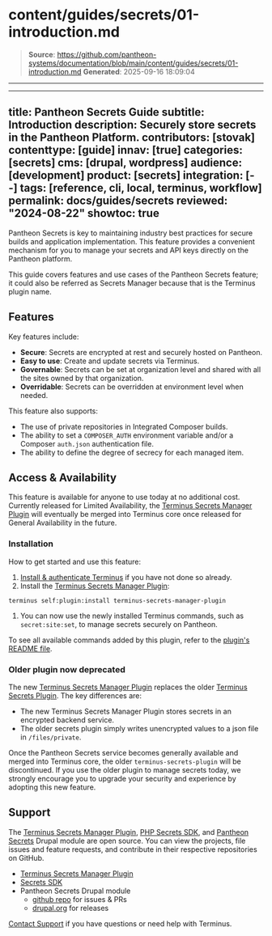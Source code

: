# content/guides/secrets/01-introduction.md

> **Source**: https://github.com/pantheon-systems/documentation/blob/main/content/guides/secrets/01-introduction.md
> **Generated**: 2025-09-16 18:09:04

---

---
title: Pantheon Secrets Guide
subtitle: Introduction
description: Securely store secrets in the Pantheon Platform.
contributors: [stovak]
contenttype: [guide]
innav: [true]
categories: [secrets]
cms: [drupal, wordpress]
audience: [development]
product: [secrets]
integration: [--]
tags: [reference, cli, local, terminus, workflow]
permalink: docs/guides/secrets
reviewed: "2024-08-22"
showtoc: true
---
Pantheon Secrets is key to maintaining industry best practices for secure builds and application implementation. This feature provides a convenient mechanism for you to manage your secrets and API keys directly on the Pantheon platform.

This guide covers features and use cases of the Pantheon Secrets feature; it could also be referred as Secrets Manager because that is the Terminus plugin name.

## Features
Key features include:
* **Secure**: Secrets are encrypted at rest and securely hosted on Pantheon.
* **Easy to use**: Create and update secrets via Terminus.
* **Governable**: Secrets can be set at organization level and shared with all the sites owned by that organization.
* **Overridable**: Secrets can be overridden at environment level when needed.

This feature also supports:
* The use of private repositories in Integrated Composer builds.
* The ability to set a `COMPOSER_AUTH` environment variable and/or a Composer `auth.json` authentication file.
* The ability to define the degree of secrecy for each managed item.

## Access & Availability
This feature is available for anyone to use today at no additional cost. Currently released for Limited Availability, the [Terminus Secrets Manager Plugin](https://github.com/pantheon-systems/terminus-secrets-manager-plugin) will eventually be merged into Terminus core once released for General Availability in the future.

### Installation
How to get started and use this feature:
1. [Install & authenticate Terminus](/terminus/install) if you have not done so already.
1. Install the [Terminus Secrets Manager Plugin](https://github.com/pantheon-systems/terminus-secrets-manager-plugin):

  ```bash{promptUser: user}
  terminus self:plugin:install terminus-secrets-manager-plugin
  ```

1. You can now use the newly installed Terminus commands, such as `secret:site:set`, to manage secrets securely on Pantheon.

To see all available commands added by this plugin, refer to the [plugin's README file](https://github.com/pantheon-systems/terminus-secrets-manager-plugin?tab=readme-ov-file#site-secrets-commands).

### Older plugin now deprecated
The new [Terminus Secrets Manager Plugin](https://github.com/pantheon-systems/terminus-secrets-manager-plugin) replaces the older [Terminus Secrets Plugin](https://github.com/pantheon-systems/terminus-secrets-plugin).  The key differences are:

- The new Terminus Secrets Manager Plugin stores secrets in an encrypted backend service.
- The older secrets plugin simply writes unencrypted values to a json file in `/files/private`.

Once the Pantheon Secrets service becomes generally available and merged into Terminus core, the older `terminus-secrets-plugin` will be discontinued. If you use the older plugin to manage secrets today, we strongly encourage you to upgrade your security and experience by adopting this new feature.

## Support
The [Terminus Secrets Manager Plugin](https://github.com/pantheon-systems/terminus-secrets-manager-plugin), [PHP Secrets SDK](https://github.com/pantheon-systems/customer-secrets-php-sdk), and [Pantheon Secrets](https://github.com/pantheon-systems/pantheon_secrets) Drupal module are open source. You can view the projects, file issues and feature requests, and contribute in their respective repositories on GitHub.

* [Terminus Secrets Manager Plugin](https://github.com/pantheon-systems/terminus-secrets-manager-plugin)
* [Secrets SDK](https://github.com/pantheon-systems/customer-secrets-php-sdk)
* Pantheon Secrets Drupal module
  * [github repo](https://github.com/pantheon-systems/pantheon_secrets) for issues & PRs
  * [drupal.org](https://www.drupal.org/project/pantheon_secrets) for releases

[Contact Support](https://dashboard.pantheon.io/#support/support/all) if you have questions or need help with Terminus.
